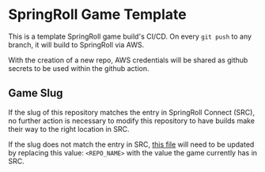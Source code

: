 # SpringRoll Game Template

This is a template SpringRoll game build's CI/CD. On every `git push` to any branch, it will build to SpringRoll via AWS.

With the creation of a new repo, AWS credentials will be shared as github secrets to be used within the github action.

## Game Slug

If the slug of this repository matches the entry in SpringRoll Connect (SRC), no further action is necessary to modify this repository to have builds make their way to the right location in SRC.

If the slug does not match the entry in SRC, [this file](/build-config/game.config.json) will need to be updated by replacing this value: `<REPO_NAME>` with the value the game currently has in SRC.
